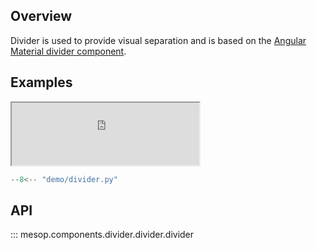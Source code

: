 ## Overview

Divider is used to provide visual separation and is based on the [Angular Material divider component](https://material.angular.io/components/divider/overview).

## Examples

<iframe class="component-demo" src="https://mesop-y677hytkra-uc.a.run.app/divider" style="height: 100px"></iframe>

```python
--8<-- "demo/divider.py"
```

## API

::: mesop.components.divider.divider.divider
